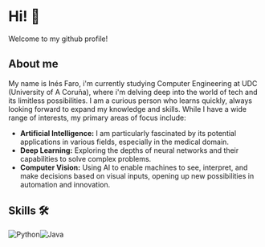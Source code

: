 # Hi! 👋 
Welcome to my github profile!

## About me
My name is Inés Faro, i'm currently studying Computer Engineering at UDC (University of A Coruña), where i'm delving deep into the world of tech and its limitless possibilities. I am a curious person who learns quickly, always looking forward to expand my knowledge and skills. While I have a wide range of interests, my primary areas of focus include:
- **Artificial Intelligence:** I am particularly fascinated by its potential applications in various fields, especially in the medical domain.
- **Deep Learning:** Exploring the depths of neural networks and their capabilities to solve complex problems.
- **Computer Vision:** Using AI to enable machines to see, interpret, and make decisions based on visual inputs, opening up new possibilities in automation and innovation.

## Skills 🛠

![Python](https://s3.dualstack.us-east-2.amazonaws.com/pythondotorg-assets/media/files/python-logo-only.svg)![Java](https://www.vectorlogo.zone/logos/java/java-icon.svg) 

